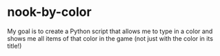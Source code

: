 # nook-by-color
My goal is to create a Python script that allows me to type in a color and shows me all items of that color in the game (not just with the color in its title!)
